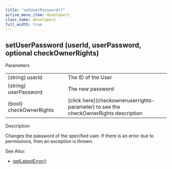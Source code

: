 ```yaml
---
title: "setUserPassword()"
active_menu_item: developers
class_name: developers
full_width: true
---
```



## setUserPassword (userId, userPassword, optional checkOwnerRights)

Parameters

<table>
<tr>
<td width="183">
{string} userId

</td>
<td width="15">
</td>
<td width="682">
The ID of the User

</td>
</tr>
<tr>
<td width="183">
{string} userPassword

</td>
<td width="15">
</td>
<td width="682">
The new password

</td>
</tr>
<tr>
<td width="183">
{bool} checkOwnerRights

</td>
<td width="15">
</td>
<td width="682">
[click here](checkowneruserrights-parameter) to see the checkOwnerRights description

</td>
</tr>
</table>

Description

Changes the password of the specified user. If there is an error due to permissions, then an exception is thrown.

   

See Also:

 - [getLatestError()](../../ssj-object/miscellaneous/getlatesterror)

